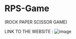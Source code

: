 # RPS-Game
(ROCK PAPER SCISSOR GAME)

LINK TO THE WEBSITE : 
![image](https://github.com/WebDclassified/RPS-Game/assets/112494157/9c801cbb-f73a-4f38-92e0-c4f22ca7088e)
